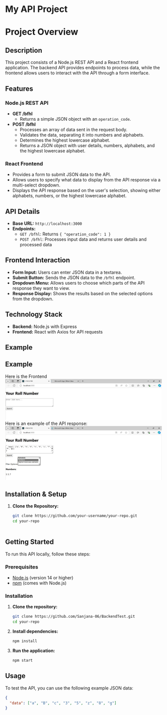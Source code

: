 # My API Project

# Project Overview

## Description

This project consists of a Node.js REST API and a React frontend application. The backend API provides endpoints to process data, while the frontend allows users to interact with the API through a form interface.

## Features

### Node.js REST API

- **GET /bfhl**
  - Returns a simple JSON object with an `operation_code`.
- **POST /bfhl**
  - Processes an array of data sent in the request body.
  - Validates the data, separating it into numbers and alphabets.
  - Determines the highest lowercase alphabet.
  - Returns a JSON object with user details, numbers, alphabets, and the highest lowercase alphabet.

### React Frontend

- Provides a form to submit JSON data to the API.
- Allows users to specify what data to display from the API response via a multi-select dropdown.
- Displays the API response based on the user's selection, showing either alphabets, numbers, or the highest lowercase alphabet.

## API Details

- **Base URL:** `http://localhost:3000`
- **Endpoints:**
  - `GET /bfhl`: Returns `{ "operation_code": 1 }`
  - `POST /bfhl`: Processes input data and returns user details and processed data

## Frontend Interaction

- **Form Input:** Users can enter JSON data in a textarea.
- **Submit Button:** Sends the JSON data to the `/bfhl` endpoint.
- **Dropdown Menu:** Allows users to choose which parts of the API response they want to view.
- **Response Display:** Shows the results based on the selected options from the dropdown.

## Technology Stack

- **Backend:** Node.js with Express
- **Frontend:** React with Axios for API requests


## Example

## Example

Here is the Frontend 
![Frontend](Frontend.jpg)
Here is an example of the API response:
![Example](Example.jpg)

## Installation & Setup

1. **Clone the Repository:**
   ```bash
   git clone https://github.com/your-username/your-repo.git
   cd your-repo



## Getting Started

To run this API locally, follow these steps:

### Prerequisites

- [Node.js](https://nodejs.org/) (version 14 or higher)
- [npm](https://www.npmjs.com/) (comes with Node.js)

### Installation

1. **Clone the repository:**

   ```bash
   git clone https://github.com/Sanjana-06/BackendTest.git
   cd your-repo
   ```
2. **Install dependencies:**

    ```bash
    npm install
    ```
3. **Run the application:**

    ```bash
    npm start
    ```
## Usage

To test the API, you can use the following example JSON data:

```json
{
  "data": ["a", "B", "c", "3", "5", "z", "8", "g"]
}
```
